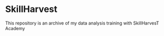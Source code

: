 # SkillHarvest
This repository is an archive of my data analysis training with SkillHarvesT Academy
